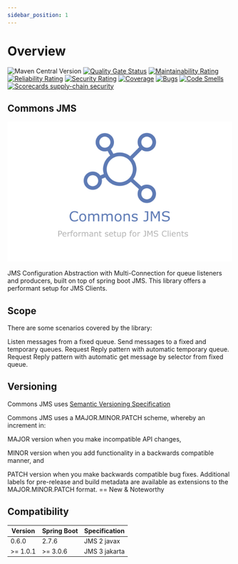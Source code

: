 ```yaml
---
sidebar_position: 1
---
```


# Overview

![Maven Central Version](https://img.shields.io/maven-central/v/com.github.bancolombia/commons-jms-mq)
[![Quality Gate Status](https://sonarcloud.io/api/project_badges/measure?project=bancolombia_commons-jms&metric=alert_status)](https://sonarcloud.io/dashboard?id=bancolombia_commons-jms)
[![Maintainability Rating](https://sonarcloud.io/api/project_badges/measure?project=bancolombia_commons-jms&metric=sqale_rating)](https://sonarcloud.io/dashboard?id=bancolombia_commons-jms)
[![Reliability Rating](https://sonarcloud.io/api/project_badges/measure?project=bancolombia_commons-jms&metric=reliability_rating)](https://sonarcloud.io/dashboard?id=bancolombia_commons-jms)
[![Security Rating](https://sonarcloud.io/api/project_badges/measure?project=bancolombia_commons-jms&metric=security_rating)](https://sonarcloud.io/dashboard?id=bancolombia_commons-jms)
[![Coverage](https://sonarcloud.io/api/project_badges/measure?project=bancolombia_commons-jms&metric=coverage)](https://sonarcloud.io/dashboard?id=bancolombia_commons-jms)
[![Bugs](https://sonarcloud.io/api/project_badges/measure?project=bancolombia_commons-jms&metric=bugs)](https://sonarcloud.io/dashboard?id=bancolombia_commons-jms)
[![Code Smells](https://sonarcloud.io/api/project_badges/measure?project=bancolombia_commons-jms&metric=code_smells)](https://sonarcloud.io/dashboard?id=bancolombia_commons-jms)
[![Scorecards supply-chain security](https://github.com/bancolombia/commons-jms/actions/workflows/scorecards-analysis.yml/badge.svg)](https://github.com/bancolombia/commons-jms/actions/workflows/scorecards-analysis.yml)



## Commons JMS

![Example banner](./img/commons-jms.png)

JMS Configuration Abstraction with Multi-Connection for queue listeners and producers, built on top of spring boot JMS. This library offers a performant setup for JMS Clients.


## Scope

There are some scenarios covered by the library:

Listen messages from a fixed queue.
Send messages to a fixed and temporary queues.
Request Reply pattern with automatic temporary queue.
Request Reply pattern with automatic get message by selector from fixed queue.

## Versioning

Commons JMS uses [Semantic Versioning Specification](https://semver.org)

Commons JMS uses a MAJOR.MINOR.PATCH scheme, whereby an increment in:

MAJOR version when you make incompatible API changes,

MINOR version when you add functionality in a backwards compatible manner, and

PATCH version when you make backwards compatible bug fixes. Additional labels for pre-release and build metadata are available as extensions to the MAJOR.MINOR.PATCH format. == New & Noteworthy

## Compatibility

|  Version | Spring Boot | Specification |
|----------|-------------|---------------|
|   0.6.0  |    2.7.6    | JMS 2 javax   |
| >= 1.0.1 | >= 3.0.6    | JMS 3 jakarta |
